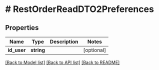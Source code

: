 # # RestOrderReadDTO2Preferences

## Properties

Name | Type | Description | Notes
------------ | ------------- | ------------- | -------------
**id_user** | **string** |  | [optional]

[[Back to Model list]](../../README.md#models) [[Back to API list]](../../README.md#endpoints) [[Back to README]](../../README.md)
